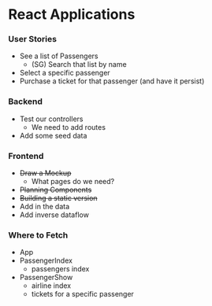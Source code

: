 # React Applications



### User Stories

* See a list of Passengers
  * (SG) Search that list by name
* Select a specific passenger
* Purchase a ticket for that passenger (and have it persist)





### Backend 

* Test our controllers
  * We need to add routes
* Add some seed data



### Frontend

* ~~Draw a Mockup~~
  * What pages do we need?
* ~~Planning Components~~
* ~~Building a static version~~
* Add in the data
* Add inverse dataflow





### Where to Fetch

* App
* PassengerIndex
  * passengers index
* PassengerShow
  * airline index
  * tickets for a specific passenger























